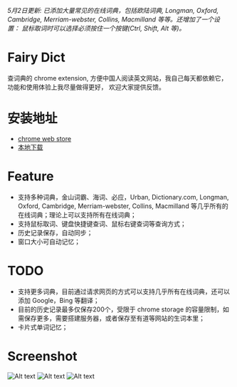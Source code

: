 *5月2日更新: 已添加大量常见的在线词典，包括欧陆词典, Longman, Oxford, Cambridge, Merriam-webster, Collins, Macmilland 等等。还增加了一个设置： 鼠标取词时可以选择必须按住一个按键(Ctrl, Shift, Alt 等)。*


# Fairy Dict

查词典的 chrome extension, 方便中国人阅读英文网站，我自己每天都依赖它，功能和使用体验上我尽量做得更好， 欢迎大家提供反馈。

# 安装地址

* [chrome web store](https://chrome.google.com/webstore/detail/fairydict/gpdpcfgfmgkmljmhhnedefdaadgehaah)
* [本地下载](https://github.com/revir/FairyDict/raw/master/build/fairy-dict.crx)

# Feature

* 支持多种词典，金山词霸、海词、必应，Urban, Dictionary.com, Longman, Oxford, Cambridge, Merriam-webster, Collins, Macmilland 等几乎所有的在线词典；理论上可以支持所有在线词典；
* 支持鼠标取词、键盘快捷键查词、鼠标右键查词等查询方式；
* 历史记录保存，自动同步；
* 窗口大小可自动记忆；

# TODO

* 支持更多词典，目前通过请求网页的方式可以支持几乎所有在线词典，还可以添加 Google，Bing 等翻译；
* 目前的历史记录最多仅保存200个，受限于 chrome storage 的容量限制，如需保存更多，需要搭建服务器，或者保存至有道等网站的生词本里；
* 卡片式单词记忆；

# Screenshot

![Alt text](https://github.com/revir/FairyDict/raw/master/readme_images/4.png)
![Alt text](https://github.com/revir/FairyDict/raw/master/readme_images/3.png)
![Alt text](https://github.com/revir/FairyDict/raw/master/readme_images/2.png)
